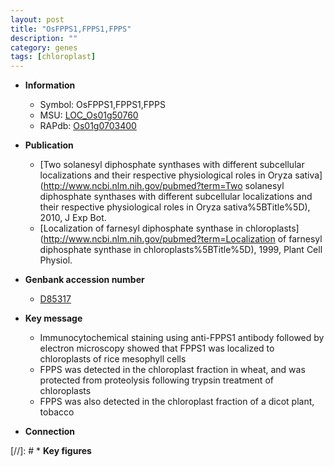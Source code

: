 ```yaml
---
layout: post
title: "OsFPPS1,FPPS1,FPPS"
description: ""
category: genes
tags: [chloroplast]
---
```


* **Information**  
    + Symbol: OsFPPS1,FPPS1,FPPS  
    + MSU: [LOC_Os01g50760](http://rice.plantbiology.msu.edu/cgi-bin/ORF_infopage.cgi?orf=LOC_Os01g50760)  
    + RAPdb: [Os01g0703400](http://rapdb.dna.affrc.go.jp/viewer/gbrowse_details/irgsp1?name=Os01g0703400)  

* **Publication**  
    + [Two solanesyl diphosphate synthases with different subcellular localizations and their respective physiological roles in Oryza sativa](http://www.ncbi.nlm.nih.gov/pubmed?term=Two solanesyl diphosphate synthases with different subcellular localizations and their respective physiological roles in Oryza sativa%5BTitle%5D), 2010, J Exp Bot.
    + [Localization of farnesyl diphosphate synthase in chloroplasts](http://www.ncbi.nlm.nih.gov/pubmed?term=Localization of farnesyl diphosphate synthase in chloroplasts%5BTitle%5D), 1999, Plant Cell Physiol.

* **Genbank accession number**  
    + [D85317](http://www.ncbi.nlm.nih.gov/nuccore/D85317)

* **Key message**  
    + Immunocytochemical staining using anti-FPPS1 antibody followed by electron microscopy showed that FPPS1 was localized to chloroplasts of rice mesophyll cells
    + FPPS was detected in the chloroplast fraction in wheat, and was protected from proteolysis following trypsin treatment of chloroplasts
    + FPPS was also detected in the chloroplast fraction of a dicot plant, tobacco

* **Connection**  

[//]: # * **Key figures**  


